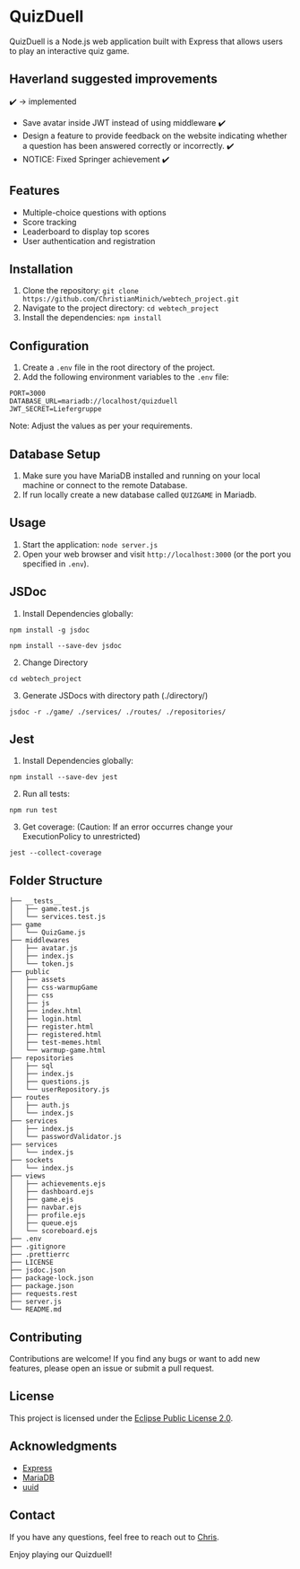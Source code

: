 # QuizDuell

QuizDuell is a Node.js web application built with Express that allows users to play an interactive quiz game.

## Haverland suggested improvements
:heavy_check_mark: -> implemented
- Save avatar inside JWT instead of using middleware :heavy_check_mark:
- Design a feature to provide feedback on the website indicating whether a question has been answered correctly or incorrectly. :heavy_check_mark:
- NOTICE: Fixed Springer achievement :heavy_check_mark:

## Features

- Multiple-choice questions with options
- Score tracking
- Leaderboard to display top scores
- User authentication and registration

## Installation

1. Clone the repository: `git clone https://github.com/ChristianMinich/webtech_project.git`
2. Navigate to the project directory: `cd webtech_project`
3. Install the dependencies: `npm install`

## Configuration

1. Create a `.env` file in the root directory of the project.
2. Add the following environment variables to the `.env` file:

```
PORT=3000
DATABASE_URL=mariadb://localhost/quizduell
JWT_SECRET=Liefergruppe
```

Note: Adjust the values as per your requirements.

## Database Setup

1. Make sure you have MariaDB installed and running on your local machine or connect to the remote Database.
2. If run locally create a new database called `QUIZGAME` in Mariadb.

## Usage

1. Start the application: `node server.js`
2. Open your web browser and visit `http://localhost:3000` (or the port you specified in `.env`).

## JSDoc

1. Install Dependencies globally:

```
npm install -g jsdoc
```
```
npm install --save-dev jsdoc
```
2. Change Directory 
```
cd webtech_project
```
3. Generate JSDocs with directory path (./directory/)
```
jsdoc -r ./game/ ./services/ ./routes/ ./repositories/
```
## Jest

1. Install Dependencies globally:
```
npm install --save-dev jest
```
2. Run all tests:
```
npm run test
```
3. Get coverage: (Caution: If an error occurres change your ExecutionPolicy to unrestricted)
```
jest --collect-coverage
```
## Folder Structure

```
├── __tests__
│   ├── game.test.js
│   └── services.test.js
├── game
│   └── QuizGame.js
├── middlewares
│   ├── avatar.js
│   ├── index.js
│   └── token.js
├── public
│   ├── assets
│   ├── css-warmupGame
│   ├── css
│   ├── js
│   ├── index.html
│   ├── login.html
│   ├── register.html
│   ├── registered.html
│   ├── test-memes.html
│   └── warmup-game.html
├── repositories
│   ├── sql
│   ├── index.js
│   ├── questions.js
│   └── userRepository.js
├── routes
│   ├── auth.js
│   └── index.js
├── services
│   ├── index.js
│   └── passwordValidator.js
├── services
│   └── index.js
├── sockets
│   └── index.js
├── views
│   ├── achievements.ejs
│   ├── dashboard.ejs
│   ├── game.ejs
│   ├── navbar.ejs
│   ├── profile.ejs
│   ├── queue.ejs
│   └── scoreboard.ejs
├── .env
├── .gitignore
├── .prettierrc
├── LICENSE
├── jsdoc.json
├── package-lock.json
├── package.json
├── requests.rest
├── server.js
└── README.md
```

## Contributing

Contributions are welcome! If you find any bugs or want to add new features, please open an issue or submit a pull request.

## License

This project is licensed under the [Eclipse Public License 2.0](https://github.com/ChristianMinich/webtech_project/blob/master/LICENSE).

## Acknowledgments

- [Express](https://expressjs.com/)
- [MariaDB](https://mariadb.org/)
- [uuid](https://www.npmjs.com/package/uuid)

## Contact

If you have any questions, feel free to reach out to [Chris](mailto:christian.minich@hs-osnabrueck.de).

Enjoy playing our Quizduell!
